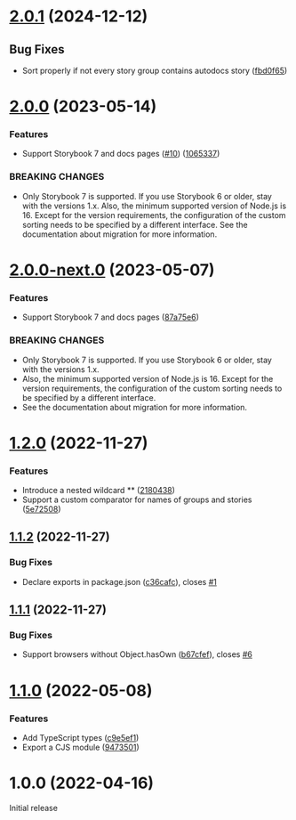 # [2.0.1](https://github.com/prantlf/storybook-multilevel-sort/compare/v2.0.0...v2.0.1) (2024-12-12)

## Bug Fixes

* Sort properly if not every story group contains autodocs story ([fbd0f65](https://github.com/prantlf/storybook-multilevel-sort/commit/fbd0f6504a7d1fb2c6e22a762e2537aa2750f615))

# [2.0.0](https://github.com/prantlf/storybook-multilevel-sort/compare/v1.2.1...v2.0.0) (2023-05-14)


### Features

* Support Storybook 7 and docs pages ([#10](https://github.com/prantlf/storybook-multilevel-sort/issues/10)) ([1065337](https://github.com/prantlf/storybook-multilevel-sort/commit/10653377d94d46763e3c0885bc2386bf42a5d8d2))


### BREAKING CHANGES

* Only Storybook 7 is supported. If you use Storybook 6 or older, stay with the versions 1.x. Also, the minimum supported version of Node.js is 16. Except for the version requirements, the configuration of the custom sorting needs to be specified by a different interface. See the documentation about migration for more information.

# [2.0.0-next.0](https://github.com/prantlf/storybook-multilevel-sort/compare/v1.2.0...v2.0.0-next.0) (2023-05-07)

### Features

* Support Storybook 7 and docs pages ([87a75e6](https://github.com/prantlf/storybook-multilevel-sort/commit/87a75e64d39c406036af7fc7533b64f6cb14f738))

### BREAKING CHANGES

* Only Storybook 7 is supported. If you use Storybook 6 or older, stay with the versions 1.x.
* Also, the minimum supported version of Node.js is 16. Except for the version requirements, the configuration of the custom sorting needs to be specified by a different interface.
* See the documentation about migration for more information.

# [1.2.0](https://github.com/prantlf/storybook-multilevel-sort/compare/v1.1.2...v1.2.0) (2022-11-27)

### Features

* Introduce a nested wildcard ** ([2180438](https://github.com/prantlf/storybook-multilevel-sort/commit/2180438278aa8844b6b3578e36fa82edf5db96fe))
* Support a custom comparator for names of groups and stories ([5e72508](https://github.com/prantlf/storybook-multilevel-sort/commit/5e725088a4d42e4cf2f96131a0b09d31da23447a))

## [1.1.2](https://github.com/prantlf/storybook-multilevel-sort/compare/v1.1.1...v1.1.2) (2022-11-27)
### Bug Fixes

* Declare exports in package.json ([c36cafc](https://github.com/prantlf/storybook-multilevel-sort/commit/c36cafce6a19dadab855428a03ed553901f26a52)), closes [#1](https://github.com/prantlf/storybook-multilevel-sort/issues/1)

## [1.1.1](https://github.com/prantlf/storybook-multilevel-sort/compare/v1.1.0...v1.1.1) (2022-11-27)

### Bug Fixes

* Support browsers without Object.hasOwn ([b67cfef](https://github.com/prantlf/storybook-multilevel-sort/commit/b67cfef9203890c63a9eff55779c93ecc50df43c)), closes [#6](https://github.com/prantlf/storybook-multilevel-sort/issues/6)

# [1.1.0](https://github.com/prantlf/storybook-multilevel-sort/compare/v1.0.0...v1.1.0) (2022-05-08)

### Features

* Add TypeScript types ([c9e5ef1](https://github.com/prantlf/storybook-multilevel-sort/commit/c9e5ef1b808bbe52a2226e7a3f570009e3a3f494))
* Export a CJS module ([9473501](https://github.com/prantlf/storybook-multilevel-sort/commit/947350154905da26727fa515e2f963ab855ef777))

# 1.0.0 (2022-04-16)

Initial release
